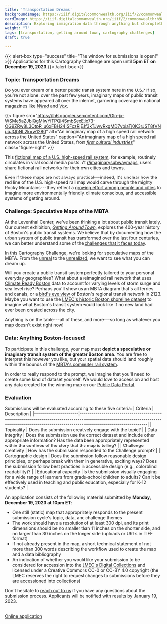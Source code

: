 ```yaml
---
title: 'Transportation Dreams'
backgroundImage: https://iiif.digitalcommonwealth.org/iiif/2/commonwealth:h989r692z/141,653,2310,778/full/0/default.jpg
cardImage: https://iiif.digitalcommonwealth.org/iiif/2/commonwealth:h989r692z/141,653,2310,778/full/0/default.jpg
description: Exploring immigration data through anything but choropleth maps
weight: "7"
tags: [transportation, getting around town, cartography challenges]
draft: true

---
```


{{< alert-box type="success" title="The window for submissions is open!" >}} Applications for this Cartography Challenge are open until **5pm ET on December 19, 2023.**{{< /alert-box >}}

### Topic: Transportation Dreams

Do you ever dream of a better public transit system here in the U.S.? If so, you're not alone: over the past few years, imaginary maps of public transit systems have appeared all over the internet, garnering coverage in national magazines like *[Wired](https://www.wired.com/2014/01/fantasy-transit-maps/)* and *[Vox](https://www.vox.com/2021/3/10/22303355/gen-z-high-speed-rail-biden-map-meme-buttigieg)*.

{{< figure src="https://lh6.googleusercontent.com/Gln-jx-WSMe5aZJbiQgMIwYiTPQi4SmbSexEtlx73-OG9ZRw8L3OtpR_u6xFBH24ISFczRjEJf3kTJwvRxgMD7vbiaTj0K3rJST8fVNuqJQbNL2k=w1280" alt="An imaginary map of a high speed rail network across the United States" caption="An imaginary map of a high speed rail network across the United States, from *[first cultural industries](https://www.ocf.berkeley.edu/~atwu/firstcultural/fci_main.html)*" class="figure-right" >}}

This [fictional map of a U.S. high-speed rail system](https://www.ocf.berkeley.edu/~atwu/firstcultural/fci_main.html), for example, routinely circulates in viral social media posts. At [r/imaginarysubwaymaps](https://www.reddit.com/r/imaginarysubwaymaps/), users share fictional rail networks for their own cities and towns.

Even if these maps are not always practical---indeed, it's unclear how the red line of the U.S. high-speed rail map would carve through the mighty Rocky Mountains---they reflect a [growing effort among people and cities](https://www.nytimes.com/2021/10/03/climate/cities-public-transit-electric-tram-ferry-bus-cable-car.html) to imagine more environmentally friendly, climate conscious, and accessible systems of getting around.

### Challenge: Speculative Maps of the MBTA

At the Leventhal Center, we've been thinking a lot about public transit lately. Our current exhibition, *[Getting Around Town](https://www.leventhalmap.org/digital-exhibitions/getting-around-town/)*, explores the 400-year history of Boston's public transit systems. We believe that by documenting how the urban system of public transit has transformed over the last four centuries, we can better understand some of the [challenges that it faces today](https://www.bostonglobe.com/2023/09/26/metro/mbta-green-line-extension-new-slow-zones/?p1=StaffPage).

In this Cartography Challenge, we're looking for speculative maps of the MBTA. From the [unreal](https://transitmap.net/north-atlantic-rail-nick-fabiani/) to the [unrealized](https://www.leventhalmap.org/digital-exhibitions/getting-around-town/topics/unrealized-possibilities/), we want to see what you can dream up.

Will you create a public transit system perfectly tailored to your personal everyday geographies? What about a reimagined rail network that uses [Climate Ready Boston](https://experience.arcgis.com/experience/23d861b79aed450eb8972013dd28579b/) data to account for varying levels of storm surge and sea level rise? Perhaps you'll show us an MBTA diagram that's all ferries and canals, or a [bird's eye view](https://collections.leventhalmap.org/search/commonwealth:3f4633656) of Boston's regional transit network in 2123. Maybe you want to use the [LMEC's historic Boston shoreline dataset](https://data.leventhalmap.org/#/catalog/dkircu2ol) to imagine what Boston's transit system would look like if no new land had ever been created across the city.

Anything is on the table---all of these, and more---so long as whatever you map doesn't exist right now!

### Data: Anything Boston-focused!

To participate in this challenge, your map must **depict a speculative or imaginary transit system of the greater Boston area**. You are free to interpret this however you like, but your spatial data should land roughly within the bounds of the [MBTA's commuter rail system](https://cdn.mbta.com/sites/default/files/2023-01/2023-01-23-commuter-rail-map.pdf).

In order to really respond to the prompt, we imagine that you'll need to create some kind of dataset yourself. We would love to accession and host any data created for the winning map on our [Public Data Portal](https://data.leventhalmap.org/#/).

### Evaluation

Submissions will be evaluated according to these five criteria:
| Criteria             | Description                                                                                                                                                                                  |
|----------------------|----------------------------------------------------------------------------------------------------------------------------------------------------------------------------------------------|
| Topicality     | Does the submission creatively engage with the topic?                                                                                                                                        |
| Data integrity       | Does the submission use the correct dataset and include other appropriate information? Has the data been appropriately represented within the confines of the story that the map is telling? |
| Challenge creativity | How has the submission responded to the Challenge prompt?                                                                                                                                       |
| Cartographic design  | Does the submission follow reasonable design principles, or perhaps break with them in generative, exciting ways? Does the submission follow best practices in accessible design (e.g., colorblind readability)?            |
| Educational capacity | Is the submission visually engaging for a wide range of learners from grade-school children to adults? Can it be effectively used in teaching and public education, especially for K-12 students?                                  |

An application consists of the following material submitted by **Monday, December 19, 2023 at 10pm ET**:

* One still (static) map that appropriately responds to the present submission cycle's topic, data, and challenge themes
* The work should have a resolution of at least 300 dpi, and its print dimensions should be no smaller than 11 inches on the shorter side, and no larger than 30 inches on the longer side (uploads or URLs in TIFF format)
* If not already present in the map, a short technical statement of not more than 300 words describing the workflow used to create the map and a data bibliography
* An indication of whether you would like your submission to be considered for accession into the [LMEC's Digital Collections](https://collections.leventhalmap.org) and licensed under a Creative Commons CC-0 or CC-BY 4.0 copyright (the LMEC reserves the right to request changes to submissions before they are accessioned into collections)

Don't hesitate to [reach out to us](mailto:ispangler@leventhalmap.org) if you have any questions about the submission process. Applicants will be notified with results by January 19, 2023.

<br>
<a href="https://airtable.com/shr3hXZOiWJvuquwH" class="btn btn-md btn-outline-primary">Online application</a>